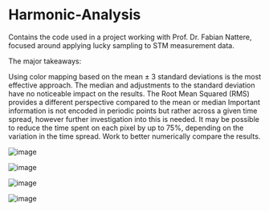 # Harmonic-Analysis

Contains the code used in a project working with Prof. Dr. Fabian Nattere, focused around applying lucky sampling to STM measurement data.

The major takeaways:

Using color mapping based on the mean ± 3 standard deviations is the most effective approach.
The median and adjustments to the standard deviation have no noticeable impact on the results. 
The Root Mean Squared (RMS) provides a different perspective compared to the mean or median
Important information is not encoded in periodic points but rather across a given time spread, however further investigation into this is needed.
It may be possible to reduce the time spent on each pixel by up to 75%, depending on the variation in the time spread.
Work to better numerically compare the results. 

![image](https://github.com/user-attachments/assets/07267e3f-fdb7-476c-8278-99d0ded9fa22)

![image](https://github.com/user-attachments/assets/90bde0e3-d225-4ac3-aa24-f7118d95f175)


![image](https://github.com/user-attachments/assets/d186dee2-d16b-4a06-88ee-82024602642d)

![image](https://github.com/user-attachments/assets/55e8ed54-e88c-4e44-850d-accb8811a91a)


